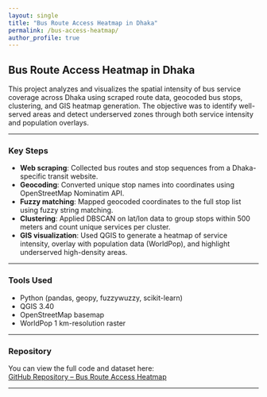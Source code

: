```yaml
---
layout: single
title: "Bus Route Access Heatmap in Dhaka"
permalink: /bus-access-heatmap/
author_profile: true
---
```


## Bus Route Access Heatmap in Dhaka

This project analyzes and visualizes the spatial intensity of bus service coverage across Dhaka using scraped route data, geocoded bus stops, clustering, and GIS heatmap generation. The objective was to identify well-served areas and detect underserved zones through both service intensity and population overlays.

---

### Key Steps

- **Web scraping**: Collected bus routes and stop sequences from a Dhaka-specific transit website.
- **Geocoding**: Converted unique stop names into coordinates using OpenStreetMap Nominatim API.
- **Fuzzy matching**: Mapped geocoded coordinates to the full stop list using fuzzy string matching.
- **Clustering**: Applied DBSCAN on lat/lon data to group stops within 500 meters and count unique services per cluster.
- **GIS visualization**: Used QGIS to generate a heatmap of service intensity, overlay with population data (WorldPop), and highlight underserved high-density areas.

---

### Tools Used

- Python (pandas, geopy, fuzzywuzzy, scikit-learn)
- QGIS 3.40
- OpenStreetMap basemap
- WorldPop 1 km-resolution raster

---

### Repository

You can view the full code and dataset here:  
[GitHub Repository – Bus Route Access Heatmap](https://github.com/muhtashimshahrier/dhaka-bus-access-heatmap)

---


